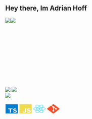 

<!--
**hykepashi/hykepashi** is a ✨ _special_ ✨ repository because its `README.md` (this file) appears on your GitHub profile.

Here are some ideas to get you started:

- 🔭 I’m currently working on ...
- 🌱 I’m currently learning ...
- 👯 I’m looking to collaborate on ...
- 🤔 I’m looking for help with ...
- 💬 Ask me about ...
- 📫 How to reach me: ...
- 😄 Pronouns: ...
- ⚡ Fun fact: ...
-->

<h2>Hey there, Im <a color='#8811ee' >Adrian Hoff</a></h2>
<div width='100%' style="display: flex">
  <img height='180em' src='https://github-readme-stats.vercel.app/api?username=hykepashi&count_private=true&show_icons=true&theme=midnight-purple&bg_color=00000000&border_color=00000000'/>
  <img height='180em' src="https://github-readme-stats.vercel.app/api/top-langs/?username=anuraghazra&show_icons=true&theme=midnight-purple&bg_color=00000000&border_color=00000000&layout=compact"/>
</div>

<h1></h1>

<div>
  <img src="https://github-readme-stats.vercel.app/api/pin/?username=hykepashi&repo=taskly&theme=midnight-purple&bg_color=00000000&border_color=00000000&langs_count=8"/>
  <img src="https://github-readme-stats.vercel.app/api/pin/?username=hykepashi&repo=mygym&theme=midnight-purple&bg_color=00000000&border_color=00000000&langs_count=8"/>
</div>
<img src="https://github-readme-stats.vercel.app/api/wakatime?username=Adrian_Hoff"/>

<div style="display: inline_block;"><br>
  <img align="center" alt="Arthur-Ts" height="30" width="40" src="https://raw.githubusercontent.com/devicons/devicon/master/icons/typescript/typescript-plain.svg">
  <img align="center" alt="Arthur-Js" height="30" width="40" src="https://raw.githubusercontent.com/devicons/devicon/master/icons/javascript/javascript-plain.svg">
  <img align="center" alt="Arthur-React" height="30" width="40" src="https://raw.githubusercontent.com/devicons/devicon/master/icons/react/react-original.svg">
  <img align="center" alt="Arthur-Git" height="30" width="40" src="https://raw.githubusercontent.com/devicons/devicon/master/icons/git/git-original.svg">
</div>
<!-- ![Snake animation](https://github.com/rafaballerini/rafaballerini/blob/output/github-contribution-grid-snake.svg) -->
